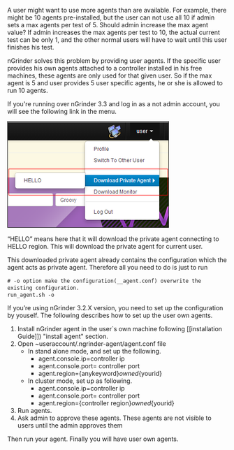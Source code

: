 A user might want to use more agents than are available. For example, there might be 10 agents pre-installed, but the user can not use all 10 if admin sets a max agents per test of 5. Should admin increase the max agent value? If admin increases the max agents per test to 10, the actual current test can be only 1, and the other normal users will have to wait until this user finishes his test.

nGrinder solves this problem by providing user agents. If the specific user provides his own agents attached to a controller installed in his free machines, these agents are only used for that given user. So if the max agent is 5 and user provides 5 user specific agents, he or she is allowed to run 10 agents.

If you're running over nGrinder 3.3 and log in as a not admin account, you will see the following link in the menu.

![](assets/Private-Agent-9fe18.png)

“HELLO” means here that it will download the private agent connecting to HELLO region. This will download the private agent for current user.

This downloaded private agent already contains the configuration which the agent acts as private agent. Therefore all you need to do is just to run
```
# -o option make the configuration(__agent.conf) overwrite the existing configuration.
run_agent.sh -o
```
If you’re using nGrinder 3.2.X version, you need to set up the configuration by youself. The following describes how to set up the user own agents.


1. Install nGrinder agent in the user`s own machine following [[installation Guide]]) "install agent" section.
1. Open ~useraccount/.ngrinder-agent/agent.conf file  
   - In stand alone mode, and set up the following.
       - agent.console.ip=controller ip
       - agent.console.port= controller port
       - agent.region={anykeyword}_owned_{yourid}
   - In cluster mode, set up as following.
       - agent.console.ip=controller ip
       - agent.console.port= controller port
       - agent.region={controller region}_owned_{yourid}
1. Run agents.
1. Ask admin to approve these agents. These agents are not visible to users until the admin approves them

Then run your agent. Finally you will have user own agents.
